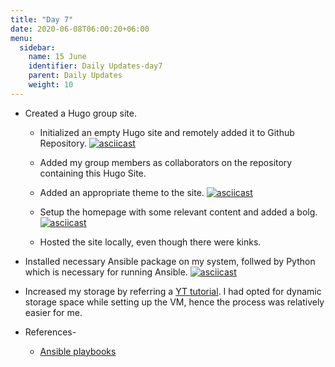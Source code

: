 ```yaml
---
title: "Day 7"
date: 2020-06-08T06:00:20+06:00
menu:
  sidebar:
    name: 15 June
    identifier: Daily Updates-day7
    parent: Daily Updates
    weight: 10
---
```


- Created a Hugo group site.
  
  - Initialized an empty Hugo site and remotely added it to Github Repository.
  [![asciicast](https://asciinema.org/a/9xVaI78ItMng5RLAVxWC4YPIK.svg)](https://asciinema.org/a/9xVaI78ItMng5RLAVxWC4YPIK)
  
  - Added my group members as collaborators on the repository containing this Hugo Site.
  
  - Added an appropriate theme to the site.
  [![asciicast](https://asciinema.org/a/lzTv87ZZK3lBiXLmf2Y9fb5og.svg)](https://asciinema.org/a/lzTv87ZZK3lBiXLmf2Y9fb5og)
  
  - Setup the homepage with some relevant content and added a bolg.
  [![asciicast](https://asciinema.org/a/P5ojQAdJKfVwp0AUd07C6Stgs.svg)](https://asciinema.org/a/P5ojQAdJKfVwp0AUd07C6Stgs)
  
  - Hosted the site locally, even though there were kinks.
  


- Installed necessary Ansible package on my system, follwed by Python which is necessary for running Ansible.
[![asciicast](https://asciinema.org/a/3Usqq3IbjQ4TWelFzGShOoIZJ.svg)](https://asciinema.org/a/3Usqq3IbjQ4TWelFzGShOoIZJ)


  
- Increased my storage by referring a [YT tutorial](https://www.youtube.com/watch?v=jpMaTnnmcyI). I had opted for dynamic storage space while setting up the VM, hence the process was relatively     easier for me.
  


    
- References-
  * [Ansible playbooks](https://www.youtube.com/watch?v=1id6ERvfozo)

